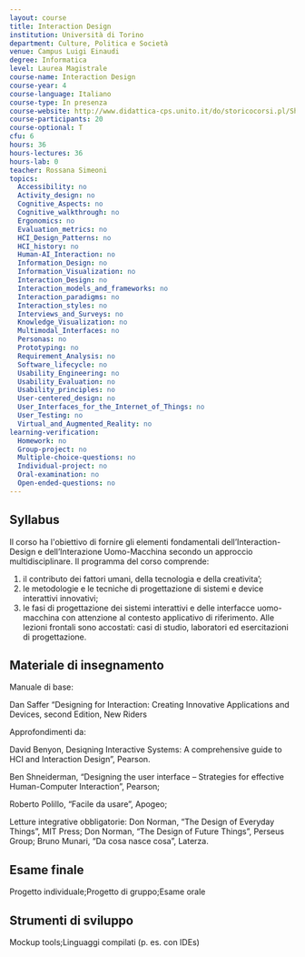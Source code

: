 ```yaml
---
layout: course
title: Interaction Design
institution: Università di Torino
department: Culture, Politica e Società
venue: Campus Luigi Einaudi
degree: Informatica
level: Laurea Magistrale
course-name: Interaction Design
course-year: 4
course-language: Italiano
course-type: In presenza
course-website: http://www.didattica-cps.unito.it/do/storicocorsi.pl/Show?_id=nu1m_1415
course-participants: 20
course-optional: T
cfu: 6
hours: 36
hours-lectures: 36
hours-lab: 0
teacher: Rossana Simeoni
topics: 
  Accessibility: no 
  Activity_design: no 
  Cognitive_Aspects: no 
  Cognitive_walkthrough: no 
  Ergonomics: no 
  Evaluation_metrics: no 
  HCI_Design_Patterns: no 
  HCI_history: no 
  Human-AI_Interaction: no 
  Information_Design: no 
  Information_Visualization: no 
  Interaction_Design: no 
  Interaction_models_and_frameworks: no 
  Interaction_paradigms: no 
  Interaction_styles: no 
  Interviews_and_Surveys: no 
  Knowledge_Visualization: no 
  Multimodal_Interfaces: no 
  Personas: no 
  Prototyping: no 
  Requirement_Analysis: no 
  Software_lifecycle: no 
  Usability_Engineering: no 
  Usability_Evaluation: no 
  Usability_principles: no 
  User-centered_design: no 
  User_Interfaces_for_the_Internet_of_Things: no 
  User_Testing: no 
  Virtual_and_Augmented_Reality: no 
learning-verification: 
  Homework: no 
  Group-project: no 
  Multiple-choice-questions: no 
  Individual-project: no 
  Oral-examination: no 
  Open-ended-questions: no 
---
```



## Syllabus 
Il corso ha l'obiettivo di fornire gli elementi fondamentali dell’Interaction-Design e dell’Interazione Uomo-Macchina secondo un approccio multidisciplinare. Il programma del corso comprende:
1) il contributo dei fattori umani, della tecnologia e della creativita’;
2) le metodologie e le tecniche di progettazione di sistemi e device interattivi innovativi;
3) le fasi di progettazione dei sistemi interattivi e delle interfacce uomo-macchina con attenzione al contesto applicativo di riferimento.
Alle lezioni frontali sono accostati: casi di studio, laboratori ed esercitazioni di progettazione.

## Materiale di insegnamento 
Manuale di base:

Dan Saffer “Designing for Interaction: Creating Innovative Applications and Devices, second Edition, New Riders

Approfondimenti da:

David Benyon, Desiqning Interactive Systems: A comprehensive guide to HCI and Interaction Design”, Pearson.

Ben Shneiderman, “Designing the user interface – Strategies for effective Human-Computer Interaction”, Pearson;

Roberto Polillo, “Facile da usare”, Apogeo;

Letture integrative obbligatorie:
Don Norman, “The Design of Everyday Things”, MIT Press;
Don Norman, “The Design of Future Things”, Perseus Group;
Bruno Munari, “Da cosa nasce cosa”, Laterza.




## Esame finale 
Progetto individuale;Progetto di gruppo;Esame orale

## Strumenti di sviluppo 
Mockup tools;Linguaggi compilati (p. es. con IDEs)
